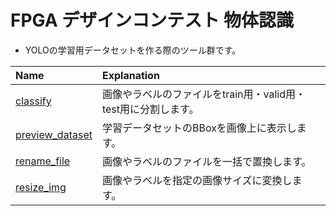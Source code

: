 # FPGA デザインコンテスト 物体認識
- YOLOの学習用データセットを作る際のツール群です。

|Name|Explanation|
|:-------------|:---|
|[classify](./classify) |画像やラベルのファイルをtrain用・valid用・test用に分割します。|
|[preview_dataset](./preview_dataset)           |学習データセットのBBoxを画像上に表示します。|
|[rename_file](./rename_file)|画像やラベルのファイルを一括で置換します。|
|[resize_img](./resize_img)|画像やラベルを指定の画像サイズに変換します。|
